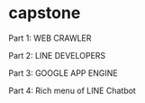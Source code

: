 # capstone
Part 1:  WEB CRAWLER

Part 2:  LINE DEVELOPERS

Part 3:  GOOGLE APP ENGINE

Part 4:  Rich menu of LINE Chatbot

